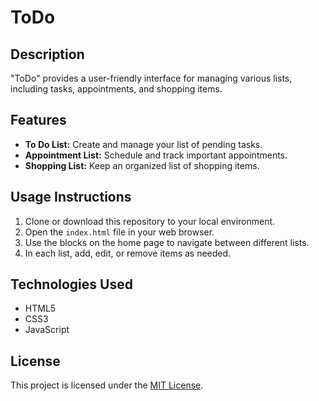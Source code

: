 # ToDo

## Description
"ToDo" provides a user-friendly interface for managing various lists, including tasks, appointments, and shopping items.

## Features
- **To Do List:** Create and manage your list of pending tasks.
- **Appointment List:** Schedule and track important appointments.
- **Shopping List:** Keep an organized list of shopping items.

## Usage Instructions
1. Clone or download this repository to your local environment.
2. Open the `index.html` file in your web browser.
3. Use the blocks on the home page to navigate between different lists.
4. In each list, add, edit, or remove items as needed.

## Technologies Used
- HTML5
- CSS3 
- JavaScript

## License
This project is licensed under the [MIT License](https://opensource.org/licenses/MIT).
